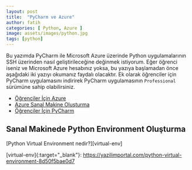 ```yaml
---
layout: post
title:  "PyCharm ve Azure"
author: fatih
categories: [ Python, Azure ]
image: assets/images/python.jpg
tags: [python]
---
```


Bu yazımda PyCharm ile Microsoft Azure üzerinde Python uygulamalarının SSH üzerinden nasıl geliştirileceğine değinmek istiyorum. Eğer öğrenci iseniz ve Microsoft Azure hesabınız yoksa, bu yazıya başlamadan önce aşağıdaki iki yazıyı okumanız faydalı olacaktır. Ek olarak öğrenciler için PyCharm uygulamasını indirirek PyCharm uygulamasının ```Professional``` sürümüne sahip olabilirsiniz.

* [Öğrenciler İçin Azure][onceki-1]
* [Azure Sanal Makine Oluşturma][onceki-2]
* [Öğrenciler İçin PyCharm][pycharm-ogrenci]

## Sanal Makinede Python Environment Oluşturma

[Python Virtual Environment nedir?][virtual-env]

[onceki-1]: https://fatihzor.github.io/ogrenciler-icin-azure/
[onceki-2]: https://fatihzor.github.io/azure-sanal-makine-olusturma/
[pycharm-ogrenci]: https://www.jetbrains.com/student/
[virtual-env]{:target="_blank"}: https://yazilimportal.com/python-virtual-environment-8d50f5bae0d7